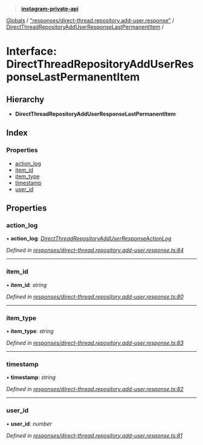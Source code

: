 > **[instagram-private-api](../README.md)**

[Globals](../README.md) / ["responses/direct-thread.repository.add-user.response"](../modules/_responses_direct_thread_repository_add_user_response_.md) / [DirectThreadRepositoryAddUserResponseLastPermanentItem](_responses_direct_thread_repository_add_user_response_.directthreadrepositoryadduserresponselastpermanentitem.md) /

# Interface: DirectThreadRepositoryAddUserResponseLastPermanentItem

## Hierarchy

* **DirectThreadRepositoryAddUserResponseLastPermanentItem**

## Index

### Properties

* [action_log](_responses_direct_thread_repository_add_user_response_.directthreadrepositoryadduserresponselastpermanentitem.md#action_log)
* [item_id](_responses_direct_thread_repository_add_user_response_.directthreadrepositoryadduserresponselastpermanentitem.md#item_id)
* [item_type](_responses_direct_thread_repository_add_user_response_.directthreadrepositoryadduserresponselastpermanentitem.md#item_type)
* [timestamp](_responses_direct_thread_repository_add_user_response_.directthreadrepositoryadduserresponselastpermanentitem.md#timestamp)
* [user_id](_responses_direct_thread_repository_add_user_response_.directthreadrepositoryadduserresponselastpermanentitem.md#user_id)

## Properties

###  action_log

• **action_log**: *[DirectThreadRepositoryAddUserResponseActionLog](_responses_direct_thread_repository_add_user_response_.directthreadrepositoryadduserresponseactionlog.md)*

*Defined in [responses/direct-thread.repository.add-user.response.ts:84](https://github.com/dilame/instagram-private-api/blob/173bc62/src/responses/direct-thread.repository.add-user.response.ts#L84)*

___

###  item_id

• **item_id**: *string*

*Defined in [responses/direct-thread.repository.add-user.response.ts:80](https://github.com/dilame/instagram-private-api/blob/173bc62/src/responses/direct-thread.repository.add-user.response.ts#L80)*

___

###  item_type

• **item_type**: *string*

*Defined in [responses/direct-thread.repository.add-user.response.ts:83](https://github.com/dilame/instagram-private-api/blob/173bc62/src/responses/direct-thread.repository.add-user.response.ts#L83)*

___

###  timestamp

• **timestamp**: *string*

*Defined in [responses/direct-thread.repository.add-user.response.ts:82](https://github.com/dilame/instagram-private-api/blob/173bc62/src/responses/direct-thread.repository.add-user.response.ts#L82)*

___

###  user_id

• **user_id**: *number*

*Defined in [responses/direct-thread.repository.add-user.response.ts:81](https://github.com/dilame/instagram-private-api/blob/173bc62/src/responses/direct-thread.repository.add-user.response.ts#L81)*